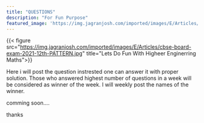 ```yaml
---
title: "QUESTIONS"
description: "For Fun Purpose"
featured_image: 'https://img.jagranjosh.com/imported/images/E/Articles/maths2.jpg'
---
```

{{< figure src="https://img.jagranjosh.com/imported/images/E/Articles/cbse-board-exam-2021-12th-PATTERN.jpg" title="Lets Do Fun With Higheer Enginerring Maths">}}

Here i will post the question instrested one can answer it with proper solution. 
Those who answered highest number of questions in a week will be considered as winner of the week.
I will weekly post the names of the winner.

comming soon....

thanks
